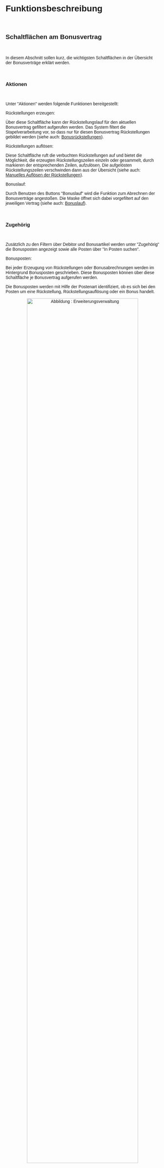 <style>
body {
    font-family: "Century Gothic", "CenturyGothic", "AppleGothic", sans-serif;
}
</style>

# Funktionsbeschreibung

<br>

## Schaltflächen am Bonusvertrag

<br>

In diesem Abschnitt sollen kurz, die wichtigsten Schaltflächen in der
Übersicht der Bonusverträge erklärt werden.

<br>

### Aktionen

<br>

Unter \"Aktionen\" werden folgende Funktionen bereitgestellt:

<!-- <div style="text-align: center;">
    <img src="../../images/Bonus/Bonus30.png" alt="Abbildung : Erweiterungsverwaltung" style="width: 85%; height: auto;">
    <figcaption>Abbildung 30: Bonus Vertrag - Aktionen </figcaption>
    <br>
</div> -->

Rückstellungen erzeugen:

Über diese Schaltfläche kann der Rückstellungslauf für den aktuellen
Bonusvertrag gefiltert aufgerufen werden. Das System filtert die
Stapelverarbeitung vor, so dass nur für diesen Bonusvertrag
Rückstellungen gebildet werden (siehe auch:
[Bonusrückstellungen](#bonusrückstellungen)).

Rückstellungen auflösen:

Diese Schaltfläche ruft die verbuchten Rückstellungen auf und bietet die
Möglichkeit, die erzeugten Rückstellungszeilen einzeln oder gesammelt,
durch markieren der entsprechenden Zeilen, aufzulösen. Die aufgelösten
Rückstellungszeilen verschwinden dann aus der Übersicht (siehe auch:
[Manuelles Auflösen der
Rückstellungen](#manuelles-auflösen-der-rückstellungen)).

Bonuslauf:

Durch Benutzen des Buttons \"Bonuslauf\" wird die Funktion zum Abrechnen
der Bonusverträge angestoßen. Die Maske öffnet sich dabei vorgefiltert
auf den jeweiligen Vertrag (siehe auch: [Bonuslauf](#bonuslauf)).

<br>

### Zugehörig

<br>

<!-- <div style="text-align: center;">
    <img src="../../images/Bonus/Bonus31.png" alt="Abbildung : Erweiterungsverwaltung" style="width: 85%; height: auto;">
    <figcaption>Abbildung 31: Bonus Vertrag - Zugehörig </figcaption>
    <br>
</div> -->

Zusätzlich zu den Filtern über Debitor und Bonusartikel werden unter
\"Zugehörig\" die Bonusposten angezeigt sowie alle Posten über \"In
Posten suchen\".

Bonusposten:

Bei jeder Erzeugung von Rückstellungen oder Bonusabrechnungen werden im
Hintergrund Bonusposten geschrieben. Diese Bonusposten können über diese
Schaltfläche je Bonusvertrag aufgerufen werden.

Die Bonusposten werden mit Hilfe der Postenart identifiziert, ob es sich
bei den Posten um eine Rückstellung, Rückstellungsauflösung oder ein
Bonus handelt. <br>

<div style="text-align: center;">
    <img src="../../images/Bonus/Bonus32.png" alt="Abbildung : Erweiterungsverwaltung" style="width: 85%; height: auto;">
    <figcaption>Abbildung 28: Bonusposten </figcaption>
    <br>
</div>

Beschreibung der einzelnen Felder der Bonuspostenübersicht: <br>

| Feld                               | Beschreibung                                                                                                                                                                                                                                                                                                                                                                                                                                     |
|------------------------------------|-------------------------------------------------------------------------------------------------------------------------------------------------------------------------------------------------------------------------------------------------------------------------------------------------------------------------------------------------------------------------------------------------------------------------------------------------|
| Lfd. Nr.                           | Dieses Feld identifiziert den Bonusposten mit einer einmaligen, fortlaufenden Nr.                                                                                                                                                                                                                                                                                                                                                                 |
| Vertrag                            | Dieses Feld wird mit der Vertragsnummer der Bonusvereinbarung gefüllt.                                                                                                                                                                                                                                                                                                                                                                            |
| Prozessnr.                         | Beim Anlegen eines Bonusvertrages wird automatisch eine Prozessnr. gezogen. Diese dient zur Identifizierung der gebuchten Sachposten als Bonus bzw. Rückstellung. Es wird die Prozessnr. des jeweiligen Vertrages in die Bonusposten geschrieben.                                                                                                                                                                                                   |
| Postenart                          | Dieses Feld definiert die Art des Postens anhand folgender Optionen:<br>Rückstellung<br>Rückstellungsauflösung<br>Bonusposten                                                                                                                                                                                                                                                                                                                     |
| Bonusvertragszeile                 | Für Bonusposten mit der Postenart „Bonus“ werden in diesem Feld die Zeilennr. der zughörigen Bonusregel erfasst. Anhand dieser Zeilennr. kann identifiziert werden, mit welcher Bonusstaffelung der Bonusposten erstellt wurde.                                                                                                                                                                                                                  |
| Debitor                            | Dieses Feld wird mit dem Debitor aus dem Bonusvertrag gefüllt.                                                                                                                                                                                                                                                                                                                                                                                    |
| Lief. an Code                      | Dieses Feld wird mit dem Lieferkontakt aus dem Bonusvertrag gefüllt.                                                                                                                                                                                                                                                                                                                                                                              |
| Datum                              | Dieses Datumsfeld bezieht sich auf das Buchungsdatum der jeweiligen Sachposten.                                                                                                                                                                                                                                                                                                                                                                   |
| Absatzmenge                        | Hier wird die Menge der einzelnen Belegzeile der Abrechnungsgutschrift eingetragen.                                                                                                                                                                                                                                                                                                                                                                |
| Rechnungsempfänger                 | Dieses Feld wird mit dem Rechnungsempfänger der Bonusvereinbarung gefüllt.  Als Rechnungsempfänger kann auch ein abweichender Debitor hinterlegt werden.                                                                                                                                                                                                                                                                                           |
| Basisbetrag                        | In diesem Feld wird der Basisbetrag (Bemessungsgrundlage) des Quellbeleges erfasst.                                                                                                                                                                                                                                                                                                                                                               |
| berechneter Betrag                 | Dieses Feld zeigt den Betrag auf Basis der berechneten Rückstellungen und Bonusläufe an. Nach der Erstellung der Rückstellung bzw. Bonus im Rückstellungsbuchblatt bzw. Bonusgutschrift können wertmäßige Änderungen vorgenommen werden. Daher muss der errechnete Betrag nicht gleich identisch sein mit dem gebuchten Betrag.                                                                                                                             |
| errechneter Betrag inkl. MwSt.     | In diesem Feld wird der errechnete Betrag inkl. der MwSt. erfasst, wenn der Rechnungsempfänger anhand seiner Stammdateneinrichtung MwSt.-pflichtig ist.                                                                                                                                                                                                                                                                                              |
| gebuchter Betrag                   | Dieses Feld wird erst mit einem Wert gefüllt, wenn die zugehörige Bonusgutschrift bzw. das Rückstellungsbuchblatt verbucht wurde.                                                                                                                                                                                                                                                                                                                   |
| Skontobetrag                       | Dieses Feld beinhaltet den berechneten Skontobetrag.                                                                                                                                                                                                                                                                                                                                                                                              |
| Quellbelegart                      | Dieses Feld gibt an, ob es sich beim Quellbeleg um eine Verkaufsrechnung oder Verkaufsgutschrift handelt.                                                                                                                                                                                                                                                                                                                                         |
| Quellbelegnr.                      | In diesem Feld wird die Belegnr. des Quellbeleges hinterlegt.                                                                                                                                                                                                                                                                                                                                                                                     |
| Quellbelegzeilennr.                | Mit Hilfe dieses Feldes kann die Rechnungszeile bzw. Gutschriftzeile des Quellbeleges identifiziert werden.                                                                                                                                                                                                                                                                                                                                        |
| Bonusbelegtyp                      | Handelt es sich um ein Bonusposten mit der Postenart "Bonus“ wird in diesem Feld „Verkaufsgutschrift“ als Belegart hinterlegt.                                                                                                                                                                                                                                                                                                                    |
| Bonusbelegnummer                   | Handelt es sich um ein Bonusposten mit der Postenart "Bonus" wird in diesem Feld die Belegnr. der Bonusgutschrift erfasst.                                                                                                                                                                                                                                                                                                                        |
| Bonusbelegzeilen                   | Mit Hilfe des Feldes Bonusbelegzeilennr. kann identifiziert werden, in welcher Gutschriftzeile sich dieser Bonusposten in der Bonusgutschrift befindet.                                                                                                                                                                                                                                                                                            |
| Zuweisungsbelegart                 | In diesem Feld wird die Zuweisungsbelegart hinterlegt.                                                                                                                                                                                                                                                                                                                                                                                            |
| Zuweisungsbelegnummer              | Handelt es sich um ein Bonusposten mit der Postenart ‚Bonus‘ wird in diesem Feld die Zuweisungsbelegnummer der Bonusgutschrift erfasst.                                                                                                                                                                                                                                                                                                           |
| Zuweisungsbeleg-zeilennummer       | Mit Hilfe des Feldes Zuweisungsbelegzeilennummer kann identifiziert werden, in welcher Gutschriftzeile sich dieser Bonusposten in der Bonusgutschrift befindet.                                                                                                                                                                                                                                                                                     |
| Sachposten Lfd. Nr.                | Werden die Bonusposten mit der Postenart "Rückstellung" und "Rückstellungsauflösung" gebucht, wird dieses Feld mit der Lfd. Nr. des zugehörigen Sachpostens verknüpft.<br><br>**Hinweis:**<br>Dieses Feld wird nicht bei der Postenart "Bonus" gefüllt. Hier dient die Belegnr. der Bonusgutschrift als Nachweis.                                                                                                                                       |
| Storniert                          | Wird ein Bonusposten mit der Postenart "Rückstellung" durch ein Bonusposten mit der Postenart "Rückstellungsauflösung" aufgelöst, wird im Feld "Storniert" ein Häkchen gesetzt.                                                                                                                                                                                                                                                                     |
| Storniert durch Lfd. Nr.           | Durch die Lfd. Nr. in diesem Feld kann identifiziert werden, mit welchem Bonusposten die Rückstellung aufgelöst wurde.                                                                                                                                                                                                                                                                                                                             |
| Bonusbeleg gelöscht                | Gibt an, ob das Bonusdokument gelöscht wurde. Dies ist möglich, solange die Verkaufsgutschrift der Bonusabrechnung noch nicht gebucht ist.                                                                                                                                                                                                                                                                                                         |

<br>

Posten suchen:

Über \"Posten suchen\" werden wie gewohnt die erstellten Posten und
Belege aufgerufen.

Als Filter gilt hier die \"Prozessnr.\" <br>

<div style="text-align: center;">
    <img src="../../images/Bonus/Bonus33.png" alt="Abbildung : Erweiterungsverwaltung" style="width: 85%; height: auto;">
    <figcaption>Abbildung 29: Posten suchen </figcaption>
</div>

<br>

## Bonusrückstellungen

<br>

Bonusrückstellungen werden monatlich vor der eigentlichen
Bonusabrechnung erstellt. Der Anwender gibt den Zeitraum für die
Rückstellungen ein. Anhand von Filtereinstellungen kann der
Rückstellungslauf auf einzelne Verträge, Debitoren oder
Abrechnungsintervall eingegrenzt werden.

Die Funktion durchläuft alle relevanten Belege. Je Vertrag werden alle
Umsätze aus Rechnungen und Gutschriften der Periode summiert und mit dem
Rückstellungsprozentsatz des Vertrages bewertet bzw. ein Festbetrag je
Vertrag herangezogen.

Über die Suche \"Bonusrückstellungslauf\" erfassen: <br>

<div style="text-align: center;">
    <img src="../../images/Bonus/Bonus34.png" alt="Abbildung : Erweiterungsverwaltung" style="width: 85%; height: auto;">
    <figcaption>Abbildung 30: Bonusrückstellungslauf </figcaption>
</div>

Über die Bonusvertragskarte:

<!-- <div style="text-align: center;">
    <img src="../../images/Bonus/Bonus35.png" alt="Abbildung : Erweiterungsverwaltung" style="width: 85%; height: auto;">
    <figcaption>Abbildung 35: Bonusvertragskarte - Rückstellungen erzeugen </figcaption>
</div> -->

<br>

### Mit Rückstellungsmodus ‚Buchblattzeilen

<br>

Im Fibu-Buchblatt für Bonusrückstellungen, wird je Vertrag eine
Buchungszeile mit dem ermittelten Rückstellungsbetrag, den hinterlegten
Konten aus der Debitorenbuchungsgruppe und der Prozessnr. des Vertrages
erstellt.

Die Buch.-Blattzeilendimension werden entweder aus den Belegzeilen (bei
den Rückstellungsarten % vom Umsatz und Betrag je Einheit) oder aus den
Vertragsdimensionen (bei der Rückstellungsart Betrag in MW) übergeben.
Das Buchblatt wird anschließend manuell gebucht. <br>

<div style="text-align: center;">
    <img src="../../images/Bonus/Bonus36.png" alt="Abbildung : Erweiterungsverwaltung" style="width: 85%; height: auto;">
    <figcaption>Abbildung 31: FiBu Buch.-Blätter Rückstellung </figcaption>
    <br>
</div>

Das Buchblatt wird anschließend manuell gebucht.

Für alle Verträge, die in den Rückstellungen eingegangen sind, wird das
Periodenende in das Feld „Letzte Rückstellung am" in der
Bonusvertragskarte übernommen.

Das Feld ist zu entfernen, wenn der Rückstellungslauf erneut ausgerufen
werden muss. <br>

<div style="text-align: center;">
    <img src="../../images/Bonus/Bonus37.png" alt="Abbildung : Erweiterungsverwaltung" style="width: 85%; height: auto;">
    <figcaption>Abbildung 32: Bonusvertragskarte - letzte Rückstellung am </figcaption>
    <br>
</div>

> [!NOTE]
> Am Bonusvertrag werden mit jedem Aufruf zum Rückstellungslauf, Bonusposten erzeugt, auch wenn diese doppelt aufgerufen werden.


Bei Rückstellungen, welche gebucht wurden, ist das Feld \"Sachposten
lfd. Nummer\" an den Bonusposten entsprechend gefüllt. Nur diese Posten
werden bei der Auflösung der Rückstellungen berücksichtigt. <br>

<div style="text-align: center;">
    <img src="../../images/Bonus/Bonus38.png" alt="Abbildung : Erweiterungsverwaltung" style="width: 85%; height: auto;">
    <figcaption>Abbildung 33: Bonusposten</figcaption>
</div>

<br>

### Mit Rückstellungsmodus‚ Gutschrift

<br>

Bei dieser Variante ist die Verfahrensweise identisch, jedoch entsteht
nach dem Rückstellungslauf kein gefülltes Buchblatt, sondern es wird
eine Gutschrift im System vorerfasst. Das Erzeugen der Rückstellungen
erfolgt dabei über denselben Button \"Rückstellungen erzeugen\". Nach
Angabe des gewünschten Rückstellungszeitraums, werden die Rückstellungen
erzeugt und danach in einer Gutschrift als Zu-/ Abschläge dargestellt.
Als Debitor für die Rückstellungsbildungs- und Auflösungsbelege ist ein
interner statistischer Debitor angelegt werden (siehe auch: [Anlegen des
internen
Debitors](file:///H:\App%20Bonus\Doku%20LIS%20Bonusmodul%20v1.0_2017.docx#_Anlegen_des_internen)),
welcher an der Bonusvertragskarte eingetragen werden muss. Dieser sollte
interne statistische Buchungsgruppen besitzen, die, insofern sie noch
nicht anderweitig benötigt worden sind, angelegt werden müssen.

> [!NOTE]
> Bei dieser Rückstellungsvariante erzeugt das Modul anstelle von Buchblattzeilen; Verkaufsgutschriften mit einem eigenen Nummernkreis. In diesen Gutschriften werden Zu/Abschläge zur Rückstellungsermittlung verwendet. Der Vorteil dieser Variante ist, dass die Zu/Abschlagszeilen Wertposten erzeugen, welche sich auf Artikelbewegungen beziehen.

Die gebildeten Rückstellungen werden im Anschluss an den
Rückstellungslauf in einer Verkaufsgutschrift dargestellt und können
dann verbucht werden.

Prüfen Sie vor dem Verbuchen das Buchungsdatum. Es wird das Arbeitsdatum
vorgeschlagen und muss bei Bedarf geändert werden. <br>

<div style="text-align: center;">
    <img src="../../images/Bonus/Bonus39.png" alt="Abbildung : Erweiterungsverwaltung" style="width: 85%; height: auto;">
    <figcaption>Abbildung 34: Bonusrückstellung - Verkaufsgutschrift </figcaption>
    <br>
</div>

> [!NOTE]
> Sollte hier eine Verkaufsgutschrift erstellt worden sein, welche falsch ist, kann dieser Beleg gelöscht werden. Im Anschluss kann der Rückstellungslauf erneut aufgerufen werden. Das Feld \"letzte Rückstellung am\" ist an der Bonusvertragskarte vorab zu entfernen.

Über die Schaltfläche \"In Posten suchen\" an der Bonusvertragskarte
kann die erstellte Verkaufsgutschrift aufgerufen werden. <br>

<!-- <div style="text-align: center;">
    <img src="../../images/Bonus/Bonus40.png" alt="Abbildung : Erweiterungsverwaltung" style="width: 85%; height: auto;">
    <figcaption>Abbildung 40: In Posten suchen </figcaption>
    <br>
</div> -->

<div style="text-align: center;">
    <img src="../../images/Bonus/Bonus41.png" alt="Abbildung : Erweiterungsverwaltung" style="width: 85%; height: auto;">
    <figcaption>Abbildung 35: Posten suchen </figcaption>
    <br>
</div>

Gutschrift:

<div style="text-align: center;">
    <img src="../../images/Bonus/Bonus42.png" alt="Abbildung : Erweiterungsverwaltung" style="width: 85%; height: auto;">
    <figcaption>Abbildung 36: Gutschrift </figcaption>
</div>

<br>

## Bonuslauf

<br>

Unter Berücksichtigung der Filtereinstellungen im Bonuslauf und dem
Abrechnungsintervall aus der Vertragskarte, werden alle Rechnungs- und
Gutschriftzeilen des Zeitraums herangezogen, welche zusätzlich auf
Relevanz der entsprechenden Vertragsbedingungen (Bonusstaffeln) geprüft
werden. Je Debitor und Lieferadresscode wird eine Bonusgutschrift für
den Bonusempfänger erstellt.

Der Bonus wird in der Belegzeile als Zu-/ Abschläge dargestellt.

Mit den Bonuslauf wird automatisch die Auflösung der Rückstellungen
erstellt.

Der Bonuslauf kann über einen Vertrag gestartet Suche oder die Suche
gestartet werden.

<!-- <div style="text-align: center;">
    <img src="../../images/Bonus/Bonus43.png" alt="Abbildung : Erweiterungsverwaltung" style="width: 85%; height: auto;">
    <figcaption>Abbildung 43: Vertragskarte - Bonuslauf </figcaption>
    <br>
</div> -->

Es wird der Zeitraum zur Berechnung sowie das Buchungsdatum zur
Auflösung der Rückstellungen erfasst. <br>

<div style="text-align: center;">
    <img src="../../images/Bonus/Bonus44.png" alt="Abbildung : Erweiterungsverwaltung" style="width: 85%; height: auto;">
    <figcaption>Abbildung 37: Bonuslauf </figcaption>
</div>

<br>

### Bonuslauf mit Rückstellungsmodus \"Buchblattzeilen\"

<br>

Mit Durchführung des Bonuslaufs werden diese Posten automatisch
storniert, falls dies in der Einrichtung so hinterlegt worden ist. <br>

<div style="text-align: center;">
    <img src="../../images/Bonus/Bonus45.png" alt="Abbildung : Erweiterungsverwaltung" style="width: 85%; height: auto;">
    <figcaption>Abbildung 38: Sachposten zur automatischen Auflösung der Rückstellungen </figcaption>
    <br>
</div>

Die Verkaufsgutschrift für die Bonusabrechnung wird erstellt. <br>

> [!Important]
> Vor dem Buchen der Bonusgutschrift ist das Buchungsdatum zu prüfen. Es wird hier das Arbeitsdatum vorgeschlagen.

<div style="text-align: center;">
    <img src="../../images/Bonus/Bonus46.png" alt="Abbildung : Erweiterungsverwaltung" style="width: 85%; height: auto;">
    <figcaption>Abbildung 39: erstellte Bonus Verkaufsgutschrift </figcaption>
    <br>
</div>

Mit dem Buchen der Rückstellungsauflösung werden die Rückstellungsposten
mit \"Storniert\" gekennzeichnet. <br>

<div style="text-align: center;">
    <img src="../../images/Bonus/Bonus47.png" alt="Abbildung : Erweiterungsverwaltung" style="width: 85%; height: auto;">
    <figcaption>Abbildung 40: Rückstellungsposten mit "Storniert" gekennzeichnet</figcaption>
    <br>
</div>

In der Bonusvertragskarte wird das Datum „Letzte Abrechnung am" gefüllt. <br>

<div style="text-align: center;">
    <img src="../../images/Bonus/Bonus48.png" alt="Abbildung : Erweiterungsverwaltung" style="width: 85%; height: auto;">
    <figcaption>Abbildung 41: Bonusvertragskarte</figcaption>
</div>

<br>

### Bonuslauf mit Rückstellungsmodus \"Gutschrift\"

<br>

Beim Bonuslauf mit Rückstellungsmodus \"Gutschrift\" wird sowohl eine
Verkaufsgutschrift zum Verbuchen der Bonusauszahlung, sowie eine
Verkaufsrechnung erstellt, um die erzeugten Rückstellungen aufzulösen.

Es öffnet sich die Verkaufsgutschrift für die Bonusabrechnung. Als
Bonusabrechnungsbeleg muss die erstellte Verkaufsgutschrift geprüft und
gebucht werden. <br>

<div style="text-align: center;">
    <img src="../../images/Bonus/Bonus49.png" alt="Abbildung : Erweiterungsverwaltung" style="width: 85%; height: auto;">
    <figcaption>Abbildung 42: Verkaufsgutschrift Bonusabrechnung </figcaption>
    <br>
</div>

Die Verkaufsrechnung, zur Auflösung der gebuchten Rückstellungen, wird
mit dem internen Verrechnungsdebitor gefüllt und muss manuell verbucht
werden. <br>

<div style="text-align: center;">
    <img src="../../images/Bonus/Bonus50.png" alt="Abbildung : Erweiterungsverwaltung" style="width: 85%; height: auto;">
    <figcaption>Abbildung 43: Verkaufsrechnung Rückstellungsauflösung </figcaption>
    <br>
</div>

Nachdem die Verkaufsrechnung zur Rückstellungsauflösung verbucht worden
ist, werden die zum Vertrag gehörenden Rückstellungsposten mit
\"Storniert\" gekennzeichnet.

<br>

### Manuelles Auflösen der Rückstellungen

<br>

In manchen Fällen kann es notwendig sein, dass einzelne Rückstellungen
oder Rückstellungen basierend auf einem bestimmten Beleg, schon vor dem
eigentlichen Bonuslauf aufgelöst werden. Dies kann manuell in einem
Vertrag über \"Aktionen\" / \"Rückstellungen auflösen\" vorgenommen
werden.

<!-- <div style="text-align: center;">
    <img src="../../images/Bonus/Bonus51.png" alt="Abbildung : Erweiterungsverwaltung" style="width: 85%; height: auto;">
    <figcaption>Abbildung 51: Rückstellungen auflösen </figcaption>
    <br>
</div> -->

Daraufhin öffnet sich eine Übersicht, in der alle gebuchten
Rückstellungen angezeigt werden. Diese können einzeln oder zeilenweise
durch Markieren der gewünschten Zeilen, ausgewählt werden. <br>

<div style="text-align: center;">
    <img src="../../images/Bonus/Bonus52.png" alt="Abbildung : Erweiterungsverwaltung" style="width: 85%; height: auto;">
    <figcaption>Abbildung 44: Bonusrückstellungen auflösen </figcaption>
    <br>
</div>

Es werden die aufzulösenden Rückstellungposten markiert. Über den Button
\"Aktionen\"/ \"Rückstellungen auflösen\" werden die Werte
bereitgestellt. <br>

<div style="text-align: center;">
    <img src="../../images/Bonus/Bonus53.png" alt="Abbildung : Erweiterungsverwaltung" style="width: 85%; height: auto;">
    <figcaption>Abbildung 45: Posten zum Auflösen markiert </figcaption>
    <br>
</div>

<div style="text-align: center;">
    <img src="../../images/Bonus/Bonus54.png" alt="Abbildung : Erweiterungsverwaltung" style="width: 85%; height: auto;">
    <figcaption>Abbildung 46: Info zur Auflösung </figcaption>
    <br>
</div>

Es wird je nach Rückstellungsmodus ein Buchblatt bzw. eine
Verkaufsrechnung erzeugt. <br>

> [!Important]
> Als Buchungsdatum wird das Arbeitsdatum verwendet. Dieses bitte im vor dem Buchen prüfen und bei Bedarf ändern, ggf. auch die Beschreibung. <br>

<div style="text-align: center;">
    <img src="../../images/Bonus/Bonus55.png" alt="Abbildung : Erweiterungsverwaltung" style="width: 85%; height: auto;">
    <figcaption>Abbildung 47: manuelles Auflösen der Rückstellung Verkaufsrechnung
(Gutschriftsmodus) </figcaption>
</div>

<br>

## Auswertungsmöglichkeiten

<br>

### Fibujournal

<br>

Um zu analysieren, was das System im Hintergrund gebucht hat, kann das
Fibujournal aufgerufen werden. <br>

<div style="text-align: center;">
    <img src="../../images/Bonus/Bonus56.png" alt="Abbildung : Erweiterungsverwaltung" style="width: 85%; height: auto;">
    <figcaption>Abbildung 48: Fibujournale </figcaption>
</div>

<br>

### Prozessnummer 

<br>

Des Weiteren können die Posten nach der \"Prozessnr.\" gefiltert werden. <br>

<div style="text-align: center;">
    <img src="../../images/Bonus/Bonus57.png" alt="Abbildung : Erweiterungsverwaltung" style="width: 85%; height: auto;">
    <figcaption>Abbildung 49: Sachposten Prozessnr. </figcaption>
</div>

<br>

### Rückstellungsprotokoll

<br>

Das Protokoll über Rückstellungen kann von einem Vertrag aus oder über
die \"Suche\" (Rückstellungen) aufgerufen werden. Dieses wird gedruckt,
solange ausschließlich Rückstellungsposten an einem Vertrag zu vorhanden
sind. <br>

<!-- <div style="text-align: center;">
    <img src="../../images/Bonus/Bonus58.png" alt="Abbildung : Erweiterungsverwaltung" style="width: 85%; height: auto;">
    <figcaption>Abbildung 50: Berichte - Rückstellungen </figcaption>
    <br>
</div> -->

<div style="text-align: center;">
    <img src="../../images/Bonus/Bonus59.png" alt="Abbildung : Erweiterungsverwaltung" style="width: 85%; height: auto;">
    <figcaption>Abbildung 50: Bericht Bonusrückstellungen </figcaption>
</div>

<br>

### Bonusprotokoll

<br>

Das Bonusprotokoll kann von einem Vertrag aus oder über die \"Suche\"
aufgerufen werden. <br>

<div style="text-align: center;">
    <img src="../../images/Bonus/Bonus60.png" alt="Abbildung : Erweiterungsverwaltung" style="width: 85%; height: auto;">
    <figcaption>Abbildung 51: Bonusprotokoll </figcaption>
    <br>
</div>

<div style="text-align: center;">
    <img src="../../images/Bonus/Bonus61.png" alt="Abbildung : Erweiterungsverwaltung" style="width: 85%; height: auto;">
    <figcaption>Abbildung 52: Ausschnitt Bonusprotokoll </figcaption>
    <br>
</div>